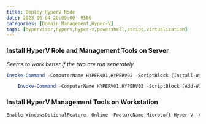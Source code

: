 ```yaml
---
title: Deploy HyperV Node
date: 2023-06-04 20:00:00 -0500
categories: [Domain Management,Hyper-V]
tags: [hypervisor,hyperv,hyper-v,powershell,script,virtualization]
---
```


### Install HyperV Role and Management Tools on Server
*Seems to work better if the two are run seperately*
```powershell
Invoke-Command -ComputerName HYPERV01,HYPERV02 -ScriptBlock {Install-WindowsFeature -Name Hyper-V -IncludeAllSubFeature -IncludeManagementTools -Restart}
```
```powershell
    Invoke-Command -ComputerName HYPERV01,HYPERV02 -ScriptBlock {Add-WindowsFeature rsat-Hyper-V-tools}
```

### Install HyperV Management Tools on Workstation
```powershell
Enable-WindowsOptionalFeature -Online -FeatureName Microsoft-Hyper-V -All

```